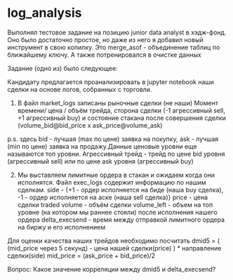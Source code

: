 # log_analysis

Выполнял тестовое задание на позицию junior data analyst в хэдж-фонд. 
Оно было достаточно простое, но даже из него я добавил новый инструмент в свою копилку. Это merge_asof - объединение таблиц по ближайшему ключу. А также потренировался в очистке данных

Задание (одно из) было следующее:

Кандидату предлагается проанализировать в jupyter notebook наши сделки на основе логов, собранных с торговли.
1. В файл market_logs записаны рыночные сделки (не наши)
Момент времени/ цена / объём трейда, сторона сделки (-1 агрессивный sell, +1 агрессивный buy) и состояние стакана после совершения сделки (volume_bid@bid_price x ask_price@volume_ask)

p.s. здесь bid - лучшая (max по цене) заявка на покупку, ask - лучшая (min по цене) заявка на продажу.Данные ценовые уровни еще называются топ уровни. 
Агрессивный трейд - трейд по цене bid уровня (агрессивный sell) или по цене ask уровня (агрессивный buy)

2. Мы выставляем лимитные ордера в стакан и ожидаем когда они исполнятся. Файл exec_logs содержит информацию по нашим сделкам.
side - {+1 - ордер исполняется на биде (наша buy сделка), -1 - ордер исполняется на аске (наша sell сделка)}
price - цена сделки
traded volume - объём сделки
volume_left - объем на топ уровне (на котором мы раннее стояли) после исполнения нашего ордера
delta_execsend - время между отправкой лимитного ордера на биржу и его исполнением

Для оценки качества наших трейдов необходимо посчитать 
dmid5 = ( (mid_price через 5 секунд) - цена нашей сделки(price) ) * направление сделки(side)
mid_price = (ask_price + bid_price)/2 

Вопрос:
Какое значение корреляции между dmid5 и delta_execsend?

